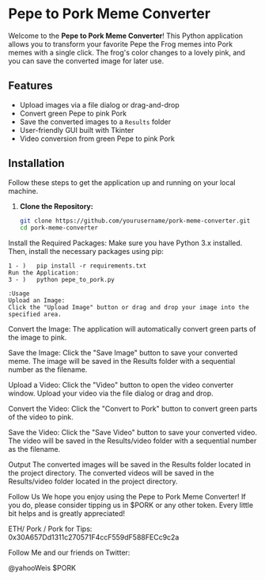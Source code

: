 # Pepe to Pork Meme Converter

Welcome to the **Pepe to Pork Meme Converter**! This Python application allows you to transform your favorite Pepe the Frog memes into Pork memes with a single click. The frog's color changes to a lovely pink, and you can save the converted image for later use.

## Features
- Upload images via a file dialog or drag-and-drop
- Convert green Pepe to pink Pork
- Save the converted images to a `Results` folder
- User-friendly GUI built with Tkinter
- Video conversion from green Pepe to pink Pork

## Installation

Follow these steps to get the application up and running on your local machine.

1. **Clone the Repository:**
   ```sh
   git clone https://github.com/yourusername/pork-meme-converter.git
   cd pork-meme-converter


Install the Required Packages:
Make sure you have Python 3.x installed. Then, install the necessary packages using pip:


   ```
   1 - )   pip install -r requirements.txt
Run the Application:
   3 - )   python pepe_to_pork.py

:Usage
   Upload an Image:
   Click the "Upload Image" button or drag and drop your image into the specified area.
   ```


Convert the Image:
The application will automatically convert green parts of the image to pink.

Save the Image:
Click the "Save Image" button to save your converted meme. The image will be saved in the Results folder with a sequential number as the filename.

Upload a Video:
Click the "Video" button to open the video converter window. Upload your video via the file dialog or drag and drop.

Convert the Video:
Click the "Convert to Pork" button to convert green parts of the video to pink.

Save the Video:
Click the "Save Video" button to save your converted video. The video will be saved in the Results/video folder with a sequential number as the filename.

Output
The converted images will be saved in the Results folder located in the project directory.
The converted videos will be saved in the Results/video folder located in the project directory.

Follow Us
We hope you enjoy using the Pepe to Pork Meme Converter! If you do, please consider tipping us in $PORK or any other token. Every little bit helps and is greatly appreciated!

ETH/ Pork / Pork for Tips: 0x30A657Dd1311c270571F4ccF559dF588FECc9c2a

Follow Me and our friends on Twitter:

@yahooWeis
$PORK




